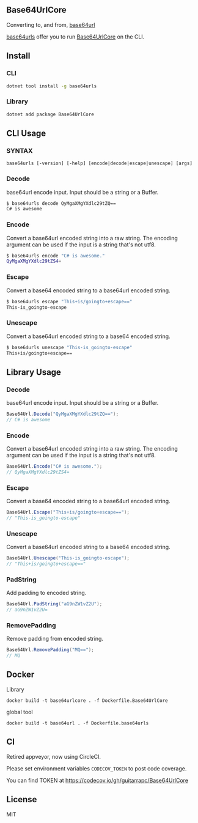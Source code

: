## Base64UrlCore

Converting to, and from, [base64url](https://en.wikipedia.org/wiki/Base64#RFC_4648)

[base64urls](https://www.nuget.org/packages/base64urls) offer you to run [Base64UrlCore](https://www.nuget.org/packages/Base64UrlCore) on the CLI.

## Install

### CLI

```bash
dotnet tool install -g base64urls
```

### Library

```bash
dotnet add package Base64UrlCore
```

## CLI Usage

### SYNTAX

`base64urls [-version] [-help] [encode|decode|escape|unescape] [args]`

### Decode

base64url encode input. Input should be a string or a Buffer.

```bash
$ base64urls decode QyMgaXMgYXdlc29tZQ==
C# is awesome
```

### Encode

Convert a base64url encoded string into a raw string. The encoding argument can be used if the input is a string that's not utf8.

```bash
$ base64urls encode "C# is awesome."
QyMgaXMgYXdlc29tZS4=
```

### Escape

Convert a base64 encoded string to a base64url encoded string.

```bash
$ base64urls escape "This+is/goingto+escape=="
This-is_goingto-escape
```

### Unescape

Convert a base64url encoded string to a base64 encoded string.

```bash
$ base64urls unescape "This-is_goingto-escape"
This+is/goingto+escape==
```

## Library Usage

### Decode

base64url encode input. Input should be a string or a Buffer.

```csharp
Base64Url.Decode("QyMgaXMgYXdlc29tZQ==");
// C# is awesome
```

### Encode

Convert a base64url encoded string into a raw string. The encoding argument can be used if the input is a string that's not utf8.

```csharp
Base64Url.Encode("C# is awesome.");
// QyMgaXMgYXdlc29tZS4=
```

### Escape

Convert a base64 encoded string to a base64url encoded string.

```csharp
Base64Url.Escape("This+is/goingto+escape==");
// "This-is_goingto-escape" 
```

### Unescape

Convert a base64url encoded string to a base64 encoded string.

```csharp
Base64Url.Unescape("This-is_goingto-escape");
// "This+is/goingto+escape=="
```

### PadString

Add padding to encoded string.

```csharp
Base64Url.PadString("aG9nZW1vZ2U");
// aG9nZW1vZ2U=
```

### RemovePadding

Remove padding from encoded string.

```csharp
Base64Url.RemovePadding("MQ==");
// MQ
```

## Docker

Library

```
docker build -t base64urlcore . -f Dockerfile.Base64UrlCore
```

global tool

```
docker build -t base64url . -f Dockerfile.base64urls
```

## CI

Retired appveyor, now using CircleCI.

Please set environment variables `CODECOV_TOKEN` to post code coverage.

You can find TOKEN at https://codecov.io/gh/guitarrapc/Base64UrlCore

## License

MIT
